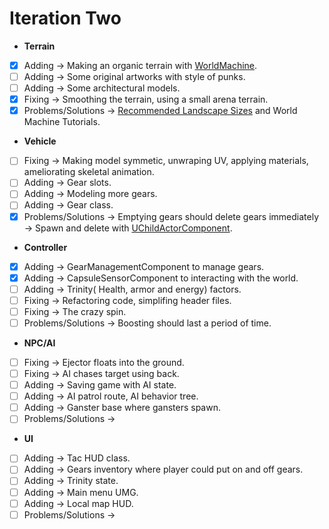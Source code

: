 # Iteration Two
- **Terrain** 
- [x] Adding -> Making an organic terrain with [WorldMachine](http://www.world-machine.com/).
- [ ] Adding -> Some original artworks with style of punks.
- [ ] Adding -> Some architectural models.
- [x] Fixing -> Smoothing the terrain, using a small arena terrain.
- [x] Problems/Solutions -> [Recommended Landscape Sizes](https://docs.unrealengine.com/latest/INT/Engine/Landscape/TechnicalGuide/#recommendedlandscapesizes) and World Machine Tutorials.

- **Vehicle** 
- [ ] Fixing -> Making model symmetic, unwraping UV, applying materials, ameliorating skeletal animation. 
- [ ] Adding -> Gear slots. 
- [ ] Adding -> Modeling more gears. 
- [ ] Adding -> Gear class.
- [x] Problems/Solutions -> Emptying gears should delete gears immediately -> Spawn and delete with [UChildActorComponent](https://docs.unrealengine.com/latest/INT/API/Runtime/Engine/Components/UChildActorComponent/index.html).

- **Controller** 
- [x] Adding -> GearManagementComponent to manage gears.
- [x] Adding -> CapsuleSensorComponent to interacting with the world.
- [ ] Adding -> Trinity( Health, armor and energy) factors. 
- [ ] Fixing -> Refactoring code, simplifing header files.
- [ ] Fixing -> The crazy spin.
- [ ] Problems/Solutions -> Boosting should last a period of time.

- **NPC/AI** 
- [ ] Fixing -> Ejector floats into the ground.
- [ ] Fixing -> AI chases target using back.
- [ ] Adding -> Saving game with AI state. 
- [ ] Adding -> AI patrol route, AI behavior tree.
- [ ] Adding -> Ganster base where gansters spawn.
- [ ] Problems/Solutions ->

- **UI** 
- [ ] Adding -> Tac HUD class.
- [ ] Adding -> Gears inventory where player could put on and off gears.
- [ ] Adding -> Trinity state. 
- [ ] Adding -> Main menu UMG.
- [ ] Adding -> Local map HUD.
- [ ] Problems/Solutions ->